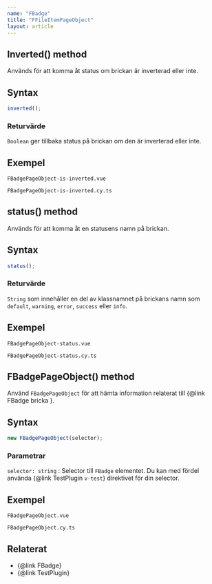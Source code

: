 ```yaml
---
name: "FBadge"
title: "FFileItemPageObject"
layout: article
---
```


<!--Metod 1-->

## Inverted() method

Används för att komma åt status om brickan är inverterad eller inte.

## Syntax

```ts
inverted();
```

### Returvärde

`Boolean` ger tillbaka status på brickan om den är inverterad eller inte.

## Exempel

```import static
FBadgePageObject-is-inverted.vue
```

```import
FBadgePageObject-is-inverted.cy.ts
```

<!--Metod 2 -->

## status() method

Används för att komma åt en statusens namn på brickan.

## Syntax

```ts
status();
```

### Returvärde

`String` som innehåller en del av klassnamnet på brickans namn som `default`, `warning`, `error`, `success` eller `info`.

## Exempel

```import static
FBadgePageObject-status.vue
```

```import
FBadgePageObject-status.cy.ts
```

<!--Metod 3-->

## FBadgePageObject() method

Använd `FBadgePageObject` för att hämta information relaterat till {@link FBadge bricka }.

## Syntax

```ts nocompile nolint
new FBadgePageObject(selector);
```

### Parametrar

`selector: string`
: Selector till `FBadge` elementet. Du kan med fördel använda {@link TestPlugin `v-test`} direktivet för din selector.

## Exempel

```import static
FBadgePageObject.vue
```

```import
FBadgePageObject.cy.ts
```

## Relaterat

- {@link FBadge}
- {@link TestPlugin}
